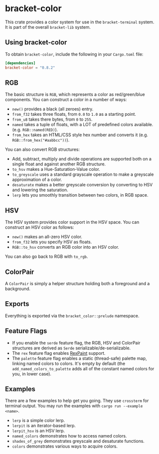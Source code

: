 # bracket-color

This crate provides a color system for use in the `bracket-terminal` system. It is part of the overall `bracket-lib` system.

## Using bracket-color

To obtain `bracket-color`, include the following in your `Cargo.toml` file:

```toml
[dependencies]
bracket-color = "0.8.2"
```

## RGB

The basic structure is `RGB`, which represents a color as red/green/blue components. You can construct a color in a number of ways:

* `new()` provides a black (all zeroes) entry.
* `from_f32` takes three floats, from `0.0` to `1.0` as a starting point.
* `from_u8` takes there bytes, from `0` to `255`.
* `named` takes a tuple of floats, with a LOT of predefined colors available. (e.g. `RGB::named(RED)`).
* `from_hex` takes an HTML/CSS style hex number and converts it (e.g. `RGB::from_hex("#aabbcc"))`).

You can also convert RGB structures:

* Add, subtract, multiply and divide operations are supported both on a single float and against another RGB structure.
* `to_hsv` makes a Hue-Saturation-Value color.
* `to_greyscale` uses a standard grayscale operation to make a greyscale approximation of a color.
* `desaturate` makes a better greyscale conversion by converting to HSV and lowering the saturation.
* `lerp` lets you smoothly transition between two colors, in RGB space.

## HSV

The HSV system provides color support in the HSV space. You can construct an HSV color as follows:

* `new()` makes an all-zero HSV color.
* `from_f32` lets you specify HSV as floats.
* `RGB::to_hsv` converts an RGB color into an HSV color.

You can also go back to RGB with `to_rgb`.

## ColorPair

A `ColorPair` is simply a helper structure holding both a foreground and a background.

## Exports

Everything is exported via the `bracket_color::prelude` namespace.

## Feature Flags

* If you enable the `serde` feature flag, the RGB, HSV and ColorPair structures are derived as `Serde` serializable/de-serializable.
* The `rex` feature flag enables [RexPaint](https://www.gridsagegames.com/rexpaint/) support.
* The `palette` feature flag enables a static (thread-safe) palette map, linking named colors to colors. It's empty by default (the `add_named_colors_to_palette` adds all of the constant named colors for you, in lower case).

## Examples

There are a few examples to help get you going. They use `crossterm` for terminal output. You may run the examples with `cargo run --example <name>`.

* `lerp` is a simple color lerp.
* `lerpit` is an iterator-based lerp.
* `lerpit_hsv` is an HSV lerp.
* `named_colors` demonstrates how to access named colors.
* `shades_of_grey` demonstrates greyscale and desaturate functions.
* `colors` demonstrates various ways to acquire colors.
